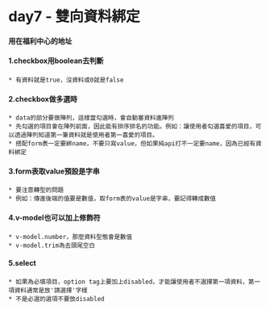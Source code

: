 # day7 - 雙向資料綁定
#### 用在福利中心的地址

#### 1.checkbox用boolean去判斷
    * 有資料就是true，沒資料或0就是false
    
#### 2.checkbox做多選時
    * data的部分要做陣列，這樣當勾選時，會自動塞資料進陣列
    * 先勾選的項目會在陣列前面，因此能有排序排名的功能。例如：讓使用者勾選喜愛的項目，可以透過陣列知道第一筆資料就是使用者第一喜愛的項目。
    * 搭配form表一定要綁name，不要只寫value，但如果純api打不一定要name，因為已經有資料綁定

#### 3.form表取value預設是字串
    * 要注意轉型的問題
    * 例如：傳進後端的值要是數值，取form表的value是字串，要記得轉成數值

#### 4.v-model也可以加上修飾符
    * v-model.number，那麼資料型態會是數值
    * v-model.trim為去頭尾空白

#### 5.select
    * 如果為必填項目，option tag上要加上disabled，才能讓使用者不選擇第一項資料，第一項資料通常是放'請選擇'字樣
    * 不是必選的選項不要放disabled